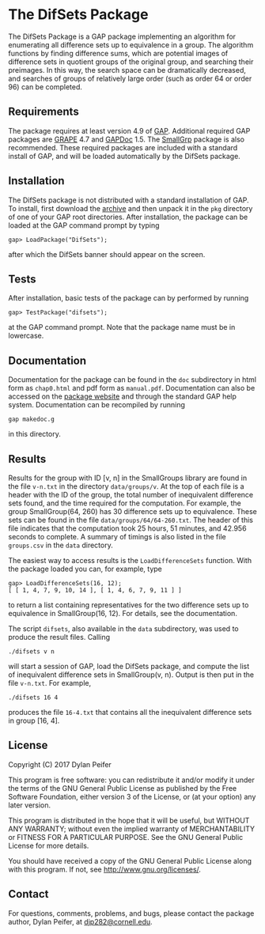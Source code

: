 # The DifSets Package

The DifSets Package is a GAP package implementing an algorithm for enumerating
all difference sets up to equivalence in a group. The algorithm functions by
finding difference sums, which are potential images of difference sets in
quotient groups of the original group, and searching their preimages. In this
way, the search space can be dramatically decreased, and searches of groups of
relatively large order (such as order 64 or order 96) can be completed.

## Requirements

The package requires at least version 4.9 of [GAP][1]. Additional required GAP
packages are [GRAPE][2] 4.7 and [GAPDoc][3] 1.5. The [SmallGrp][4] package is
also recommended. These required packages are included with a standard install
of GAP, and will be loaded automatically by the DifSets package.

## Installation

The DifSets package is not distributed with a standard installation of GAP. To
install, first download the [archive][5] and then unpack it in the `pkg`
directory of one of your GAP root directories. After installation, the package
can be loaded at the GAP command prompt by typing

    gap> LoadPackage("DifSets");

after which the DifSets banner should appear on the screen.

## Tests

After installation, basic tests of the package can by performed by running

    gap> TestPackage("difsets");

at the GAP command prompt. Note that the package name must be in lowercase.

## Documentation

Documentation for the package can be found in the `doc` subdirectory in html
form as `chap0.html` and pdf form as `manual.pdf`. Documentation can also be
accessed on the [package website][6] and through the standard GAP help system.
Documentation can be recompiled by running

    gap makedoc.g

in this directory.

## Results

Results for the group with ID [v, n] in the SmallGroups library are found in
the file `v-n.txt` in the directory `data/groups/v`. At the top of each file is
a header with the ID of the group, the total number of inequivalent difference
sets found, and the time required for the computation. For example, the group
SmallGroup(64, 260) has 30 difference sets up to equivalence. These sets can be
found in the file `data/groups/64/64-260.txt`. The header of this file
indicates that the computation took 25 hours, 51 minutes, and 42.956 seconds to
complete. A summary of timings is also listed in the file `groups.csv` in the
`data` directory.

The easiest way to access results is the `LoadDifferenceSets` function. With
the package loaded you can, for example, type

    gap> LoadDifferenceSets(16, 12);
    [ [ 1, 4, 7, 9, 10, 14 ], [ 1, 4, 6, 7, 9, 11 ] ]

to return a list containing representatives for the two difference sets up to
equivalence in SmallGroup(16, 12). For details, see the documentation.

The script `difsets`, also available in the `data` subdirectory, was used to
produce the result files. Calling

    ./difsets v n

will start a session of GAP, load the DifSets package, and compute the list of
inequivalent difference sets in SmallGroup(v, n). Output is then put in the
file `v-n.txt`. For example,

    ./difsets 16 4

produces the file `16-4.txt` that contains all the inequivalent difference sets
in group [16, 4].

## License

Copyright (C) 2017 Dylan Peifer

This program is free software: you can redistribute it and/or modify
it under the terms of the GNU General Public License as published by
the Free Software Foundation, either version 3 of the License, or
(at your option) any later version.

This program is distributed in the hope that it will be useful,
but WITHOUT ANY WARRANTY; without even the implied warranty of
MERCHANTABILITY or FITNESS FOR A PARTICULAR PURPOSE.  See the
GNU General Public License for more details.

You should have received a copy of the GNU General Public License
along with this program.  If not, see <http://www.gnu.org/licenses/>.

## Contact

For questions, comments, problems, and bugs, please contact the package author,
Dylan Peifer, at djp282@cornell.edu.

[1]: https://www.gap-system.org/
[2]: http://www.maths.qmul.ac.uk/~lsoicher/grape/
[3]: http://www.math.rwth-aachen.de/~Frank.Luebeck/GAPDoc/index.html
[4]: https://gap-packages.github.io/smallgrp/
[5]: https://github.com/dylanpeifer/difsets/archive/v2.1.0.tar.gz
[6]: https://dylanpeifer.github.io/difsets/

